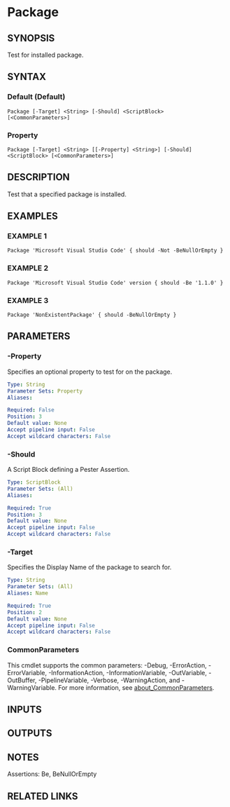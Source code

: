 ﻿---
external help file: infraspective-help.xml
Module Name: infraspective
online version: https://github.com/aldrichtr/infraspective/blob/main/docs/help/Package.md
schema: 2.0.0
---

# Package

## SYNOPSIS
Test for installed package.

## SYNTAX

### Default (Default)
```
Package [-Target] <String> [-Should] <ScriptBlock> [<CommonParameters>]
```

### Property
```
Package [-Target] <String> [[-Property] <String>] [-Should] <ScriptBlock> [<CommonParameters>]
```

## DESCRIPTION
Test that a specified package is installed.

## EXAMPLES

### EXAMPLE 1
```
Package 'Microsoft Visual Studio Code' { should -Not -BeNullOrEmpty }
```

### EXAMPLE 2
```
Package 'Microsoft Visual Studio Code' version { should -Be '1.1.0' }
```

### EXAMPLE 3
```
Package 'NonExistentPackage' { should -BeNullOrEmpty }
```

## PARAMETERS

### -Property
Specifies an optional property to test for on the package.

```yaml
Type: String
Parameter Sets: Property
Aliases:

Required: False
Position: 3
Default value: None
Accept pipeline input: False
Accept wildcard characters: False
```

### -Should
A Script Block defining a Pester Assertion.

```yaml
Type: ScriptBlock
Parameter Sets: (All)
Aliases:

Required: True
Position: 3
Default value: None
Accept pipeline input: False
Accept wildcard characters: False
```

### -Target
Specifies the Display Name of the package to search for.

```yaml
Type: String
Parameter Sets: (All)
Aliases: Name

Required: True
Position: 2
Default value: None
Accept pipeline input: False
Accept wildcard characters: False
```

### CommonParameters
This cmdlet supports the common parameters: -Debug, -ErrorAction, -ErrorVariable, -InformationAction, -InformationVariable, -OutVariable, -OutBuffer, -PipelineVariable, -Verbose, -WarningAction, and -WarningVariable. For more information, see [about_CommonParameters](http://go.microsoft.com/fwlink/?LinkID=113216).

## INPUTS

## OUTPUTS

## NOTES
Assertions: Be, BeNullOrEmpty

## RELATED LINKS
